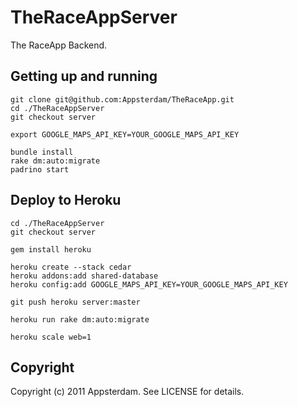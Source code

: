 # TheRaceAppServer

The RaceApp Backend.

## Getting up and running

```
git clone git@github.com:Appsterdam/TheRaceApp.git
cd ./TheRaceAppServer
git checkout server

export GOOGLE_MAPS_API_KEY=YOUR_GOOGLE_MAPS_API_KEY

bundle install
rake dm:auto:migrate
padrino start
```

## Deploy to Heroku

```
cd ./TheRaceAppServer
git checkout server

gem install heroku

heroku create --stack cedar
heroku addons:add shared-database
heroku config:add GOOGLE_MAPS_API_KEY=YOUR_GOOGLE_MAPS_API_KEY

git push heroku server:master

heroku run rake dm:auto:migrate

heroku scale web=1
```

## Copyright

Copyright (c) 2011 Appsterdam. See LICENSE for details.

